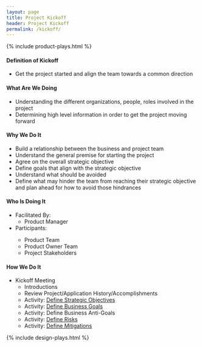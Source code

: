 ```yaml
---
layout: page
title: Project Kickoff
header: Project Kickoff
permalink: /kickoff/
---
```

<div class="row">
    <div class="col-md-3">
        {% include product-plays.html %}
    </div>
    <div class="col-md-6">
        <h4 class="Definition" id="Definition">
            Definition of Kickoff
        </h4>
		<ul>
			<li>Get the project started and align the team towards a common direction</li>
		</ul>
        <h4 class="What" id="What">
            What Are We Doing
        </h4>
	   <ul>
        <li>Understanding the different organizations, people, roles involved in the project</li>
        <li>Determining high level information in order to get the project moving forward</li>
	    </ul>
        <h4 class="Why" id="Why">
            Why We Do It
        </h4>
            <ul>
         <li>Build a relationship between the business and project team</li>
<li>Understand the general premise for starting the project</li>
<li>Agree on the overall strategic objective</li>
<li>Define goals that align with the strategic objective</li>
<li>Understand what should be avoided</li>
<li>Define what may hinder the team from reaching their strategic objective and plan ahead for how to avoid those hindrances</li>
	        </ul>
        <h4 class="Who" id="Who">
            Who Is Doing It
        </h4>
            <ul>
                <li>Facilitated By:
                <ul><li>Product Manager</li></ul>
        	           <li>Participants:</li>
                       <ul>
                      <li>Product Team</li>
                      <li>Product Owner Team</li>
                      <li>Project Stakeholders</li>
                  </ul>    
                </li>
            </ul>
        <h4 class="How" id="How">
            How We Do It
        </h4>
            <ul>
                <li>Kickoff Meeting
                <ul>
                    <li>Introductions</li>
                    <li>Review Project/Application History/Accomplishments</li>
                    <li>Activity: <a href="{{ site.baseurl }}/strategic-objectives">Define Strategic Objectives</a></li>
                    <li>Activity: <a href="{{ site.baseurl }}/business-goals">Define Business Goals</a></li>
                    <li>Activity: Define Business Anti-Goals</li>
                    <li>Activity: <a href="{{ site.baseurl }}/risks-mitigation">Define Risks</a></li>
                    <li>Activity: <a href="{{ site.baseurl }}/risks-mitigation">Define Mitigations</a></li>
                </ul>
                </li>
            </ul>
    </div>
    <div class="col-md-3">
                {% include design-plays.html %}
    </div>
</div>
